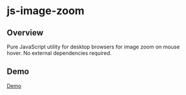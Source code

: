 js-image-zoom
==========

Overview
---------
Pure JavaScript utility for desktop browsers for image zoom on mouse hover. No external dependencies required.

Demo
------
[Demo](http://malaman.github.io/js-image-zoom/)

